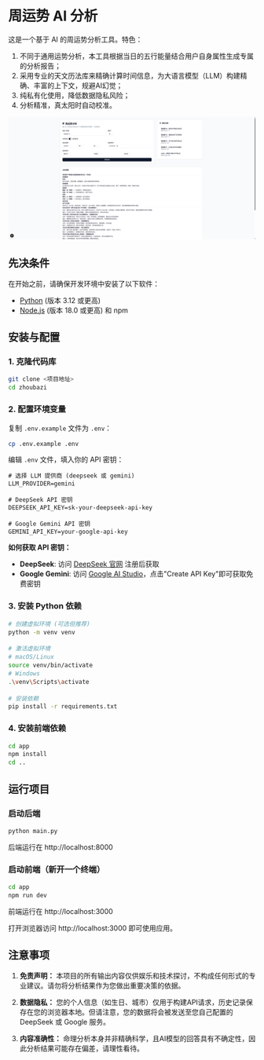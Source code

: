 # 周运势 AI 分析

这是一个基于 AI 的周运势分析工具。特色：
1. 不同于通用运势分析，本工具根据当日的五行能量结合用户自身属性生成专属的分析报告；
2. 采用专业的天文历法库来精确计算时间信息，为大语言模型（LLM）构建精确、丰富的上下文，规避AI幻觉；
3. 纯私有化使用，降低数据隐私风险；
4. 分析精准，真太阳时自动校准。

![项目截图](example.png)

## 先决条件

在开始之前，请确保开发环境中安装了以下软件：

- [Python](https://www.python.org/downloads/) (版本 3.12 或更高)
- [Node.js](https://nodejs.org/) (版本 18.0 或更高) 和 npm

## 安装与配置

### 1. 克隆代码库

```bash
git clone <项目地址>
cd zhoubazi
```

### 2. 配置环境变量

复制 `.env.example` 文件为 `.env`：

```bash
cp .env.example .env
```

编辑 `.env` 文件，填入你的 API 密钥：

```env
# 选择 LLM 提供商 (deepseek 或 gemini)
LLM_PROVIDER=gemini

# DeepSeek API 密钥
DEEPSEEK_API_KEY=sk-your-deepseek-api-key

# Google Gemini API 密钥
GEMINI_API_KEY=your-google-api-key
```

**如何获取 API 密钥：**

- **DeepSeek**: 访问 [DeepSeek 官网](https://platform.deepseek.com/) 注册后获取
- **Google Gemini**: 访问 [Google AI Studio](https://aistudio.google.com/api-keys)，点击"Create API Key"即可获取免费密钥

### 3. 安装 Python 依赖

```bash
# 创建虚拟环境 (可选但推荐)
python -m venv venv

# 激活虚拟环境
# macOS/Linux
source venv/bin/activate
# Windows
.\venv\Scripts\activate

# 安装依赖
pip install -r requirements.txt
```

### 4. 安装前端依赖

```bash
cd app
npm install
cd ..
```

## 运行项目

### 启动后端

```bash
python main.py
```

后端运行在 http://localhost:8000

### 启动前端（新开一个终端）

```bash
cd app
npm run dev
```

前端运行在 http://localhost:3000

打开浏览器访问 http://localhost:3000 即可使用应用。

## 注意事项

1. **免责声明：** 本项目的所有输出内容仅供娱乐和技术探讨，不构成任何形式的专业建议。请勿将分析结果作为您做出重要决策的依据。

2. **数据隐私：** 您的个人信息（如生日、城市）仅用于构建API请求，历史记录保存在您的浏览器本地。但请注意，您的数据将会被发送至您自己配置的 DeepSeek 或 Google 服务。

3. **内容准确性：** 命理分析本身并非精确科学，且AI模型的回答具有不确定性，因此分析结果可能存在偏差，请理性看待。